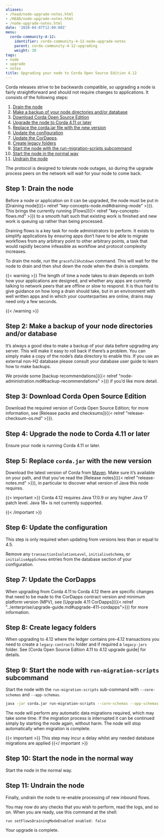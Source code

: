 ```yaml
---
aliases:
- /head/node-upgrade-notes.html
- /HEAD/node-upgrade-notes.html
- /node-upgrade-notes.html
date: '2020-04-07T12:00:00Z'
menu:
  corda-community-4-12:
    identifier: corda-community-4-12-node-upgrade-notes
    parent: corda-community-4-12-upgrading
    weight: 30
tags:
- node
- upgrade
- notes
title: Upgrading your node to Corda Open Source Edition 4.12
---
```



Corda releases strive to be backwards compatible, so upgrading a node is fairly straightforward and should not require changes to
applications. It consists of the following steps:

1. [Drain the node](#step-1-drain-the-node)
2. [Make a backup of your node directories and/or database](#step-2-make-a-backup-of-your-node-directories-andor-database)
3. [Download Corda Open Source Edition](#step-3-download-corda-open-source-edition)
4. [Upgrade the node to Corda 4.11 or later](#step-4-upgrade-the-node-to-corda-411-or-later)
5. [Replace the corda.jar file with the new version](#step-5-replace-cordajar-with-the-new-version)
6. [Update the configuration](#step-6-update-the-configuration)
7. [Update the CorDapps](#step-7-update-the-cordapps).
8. [Create legacy folders](#step-8-create-legacy-folders)
9. [Start the node with the run-migration-scripts subcommand](#step-9-start-the-node-with-run-migration-scripts-subcommand)
10. [Start the node in the normal way](#step-10-start-the-node-in-the-normal-way)
11. [Undrain the node](#step-11-undrain-the-node)

The protocol is designed to tolerate node outages, so during the upgrade process peers on the network will wait for your node to come back.

## Step 1: Drain the node

Before a node or application on it can be upgraded, the node must be put in [Draining mode]({{< relref "key-concepts-node.md#draining-mode" >}}). This brings the currently running
[Flows]({{< relref "key-concepts-flows.md" >}}) to a smooth halt such that existing work is finished and new work is queuing up rather than being processed.

Draining flows is a key task for node administrators to perform. It exists to simplify applications by ensuring apps don’t have to be
able to migrate workflows from any arbitrary point to other arbitrary points, a task that would rapidly become infeasible as workflow
and protocol complexity increases.

To drain the node, run the `gracefulShutdown` command. This will wait for the node to drain and then shut down the node when the drain
is complete.

{{< warning >}}
The length of time a node takes to drain depends on both how your applications are designed, and whether any apps are currently
talking to network peers that are offline or slow to respond. It is thus hard to give guidance on how long a drain should take, but in
an environment with well written apps and in which your counterparties are online, drains may need only a few seconds.

{{< /warning >}}

## Step 2: Make a backup of your node directories and/or database

It’s always a good idea to make a backup of your data before upgrading any server. This will make it easy to roll back if there’s a problem.
You can simply make a copy of the node’s data directory to enable this. If you use an external non-H2 database please consult your database
user guide to learn how to make backups.

We provide some [backup recommendations]({{< relref "node-administration.md#backup-recommendations" >}}) if you’d like more detail.

## Step 3: Download Corda Open Source Edition

Download the required version of Corda Open Source Edition; for more information, see [Release packs and checksums]({{< relref "release-checksum-os.md" >}}).

## Step 4: Upgrade the node to Corda 4.11 or later

Ensure your node is running Corda 4.11 or later.

## Step 5: Replace `corda.jar` with the new version

Download the latest version of Corda from [Maven](https://download.corda.net/maven/corda-releases/net/corda/corda-node/4.12/corda-node-4.12.jar).
Make sure it’s available on your path, and that you’ve read the [Release notes]({{< relref "release-notes.md" >}}), in particular to discover what version of Java this
node requires.

{{< important >}}
Corda 4.12 requires Java 17.0.9 or any higher Java 17 patch level. Java 18+ is not currently supported.

{{< /important >}}

## Step 6: Update the configuration

This step is only required when updating from versions less than or equal to 4.5.

Remove any `transactionIsolationLevel`, `initialiseSchema`, or `initialiseAppSchema` entries from the database section of your configuration.

## Step 7: Update the CorDapps

When upgrading from Corda 4.11 to Corda 4.12 there are specific changes that need to be made to the CorDapps contract version and minimum platform version (MPV), see [Upgrade 4.11 CorDapps]({{< relref "../enterprise/upgrade-guide.md#upgrade-411-cordapps">}}) for more information.

## Step 8: Create legacy folders

When upgrading to 4.12 where the ledger contains pre-4.12 transactions you need to create a `legacy-contracts` folder and if required a `legacy-jars` folder. See [Corda Open Source Edition 4.11 to 4.12 upgrade guide] for details.

## Step 9: Start the node with `run-migration-scripts` subcommand

Start the node with the `run-migration-scripts` sub-command with `--core-schemas` and `--app-schemas`.

```bash
java -jar corda.jar run-migration-scripts --core-schemas --app-schemas
```

The node will perform any automatic data migrations required, which may take some
time. If the migration process is interrupted it can be continued simply by starting the node again, without harm. The node will stop automatically when migration is complete.

{{< important >}}
This step may incur a delay whilst any needed database migrations are applied
{{</ important >}}

## Step 10: Start the node in the normal way

Start the node in the normal way.

## Step 11: Undrain the node

Finally, undrain the node to re-enable processing of new inbound flows.

You may now do any checks that you wish to perform, read the logs, and so on. When you are ready, use this command at the shell:

`run setFlowsDrainingModeEnabled enabled: false`

Your upgrade is complete.
